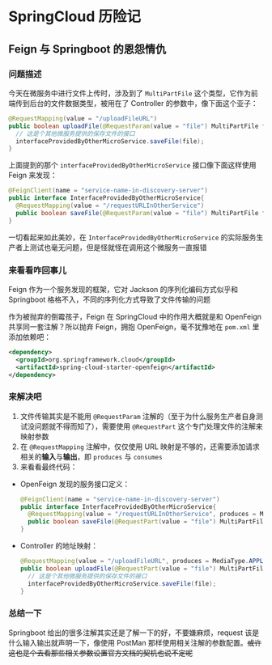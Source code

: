 # SpringCloud 历险记
## Feign 与 Springboot 的恩怨情仇
### 问题描述
今天在微服务中进行文件上传时，涉及到了 ```MultiPartFile``` 这个类型，它作为前端传到后台的文件数据类型，被用在了 Controller 的参数中，像下面这个亚子：
``` java
@RequestMapping(value = "/uploadFileURL")
public boolean uploadFile(@RequestParam(value = "file") MultiPartFile file){
  // 这是个其他微服务提供的保存文件的接口
  interfaceProvidedByOtherMicroService.saveFile(file);
}
```
上面提到的那个 ```interfaceProvidedByOtherMicroService``` 接口像下面这样使用 Feign 来发现：
``` java
@FeignClient(name = "service-name-in-discovery-server")
public interface InterfaceProvidedByOtherMicroService{
  @RequestMapping(value = "/requestURLInOtherService")
  public boolean saveFile(@RequestParam(value = "file") MultiPartFile file);
}
```
一切看起来如此美妙，在 ```InterfaceProvidedByOtherMicroService``` 的实际服务生产者上测试也毫无问题，但是怪就怪在调用这个微服务一直报错
### 来看看咋回事儿
Feign 作为一个服务发现的框架，它对 Jackson 的序列化编码方式似乎和 Springboot 格格不入，不同的序列化方式导致了文件传输的问题

作为被抛弃的倒霉孩子，Feign 在 SpringCloud 中的作用大概就是和 OpenFeign 共享同一套注解？所以抛弃 Feign，拥抱 OpenFeign，毫不犹豫地在 ```pom.xml``` 里添加依赖吧：
``` xml
<dependency>
  <groupId>org.springframework.cloud</groupId>
  <artifactId>spring-cloud-starter-openfeign</artifactId>
</dependency>
```
### 来解决吧
1. 文件传输其实是不能用 ```@RequestParam``` 注解的（至于为什么服务生产者自身测试没问题就不得而知了），需要使用 ```@RequestPart``` 这个专门处理文件的注解来映射参数
2. 在  ```@RequestMapping```  注解中，仅仅使用 URL 映射是不够的，还需要添加请求相关的**输入**与**输出**，即 ```produces``` 与 ```consumes```
3. 来看看最终代码：
  * OpenFeign 发现的服务接口定义：
    ``` java
    @FeignClient(name = "service-name-in-discovery-server")
    public interface InterfaceProvidedByOtherMicroService{
      @RequestMapping(value = "/requestURLInOtherService", produces = MediaType.APPLICATION_JSON_VALUE, consumes = MediaType.MULTIPART_FORM_DATA_VALUE)
      public boolean saveFile(@RequestPart(value = "file") MultiPartFile file);
    }
    ```
  * Controller 的地址映射：
    ``` java
    @RequestMapping(value = "/uploadFileURL", produces = MediaType.APPLICATION_JSON_VALUE, consumes = MediaType.MULTIPART_FORM_DATA_VALUE)
    public boolean uploadFile(@RequestPart(value = "file") MultiPartFile file){
      // 这是个其他微服务提供的保存文件的接口
      interfaceProvidedByOtherMicroService.saveFile(file);
    }
    ```
### 总结一下
Springboot 给出的很多注解其实还是了解一下的好，不要嫌麻烦，request 该是什么输入输出就声明一下，像使用 PostMan 那样使用相关注解的参数配置。~~或许这也是个去看那些相关参数设置官方文档的契机也说不定呢~~
